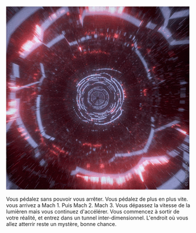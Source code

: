 ![tunnel](https://github.com/Yacine-Oussadi/TP_Techmed_Groupe_1_Labyrinth/blob/main/Images/tunnel_dimensionnel.gif)

Vous pédalez sans pouvoir vous arrêter. Vous pédalez de plus en plus vite. vous arrivez a Mach 1. Puis Mach 2. Mach 3. Vous dépassez la vitesse de la lumièren mais vous continuez d'accélérer. Vous commencez à sortir de votre réalité, et entrez dans un tunnel inter-dimensionnel. L'endroit où vous allez atterrir reste un mystère, bonne chance. 